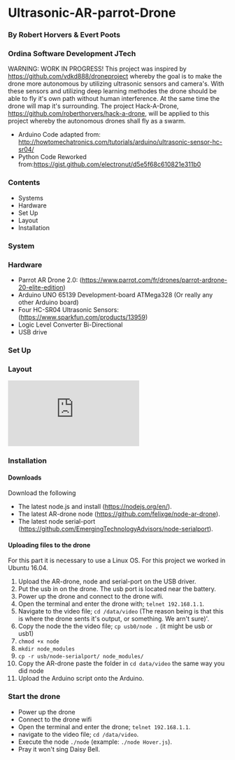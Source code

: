 # Ultrasonic-AR-parrot-Drone

### By Robert Horvers & Evert Poots
### Ordina Software Development JTech

WARNING: WORK IN PROGRESS! This project was inspired by https://github.com/vdkd888/droneproject whereby the goal is to make the drone more autonomous by utilizing ultrasonic sensors and camera's. With these sensors and utilizing deep learning methodes the drone should be able to fly it's own path without human interference. At the same time the drone will map it's surrounding. The project Hack-A-Drone, https://github.com/roberthorvers/hack-a-drone, will be applied to this project whereby the autonomous drones shall fly as a swarm. 

- Arduino Code adapted from: http://howtomechatronics.com/tutorials/arduino/ultrasonic-sensor-hc-sr04/
- Python Code Reworked from:https://gist.github.com/electronut/d5e5f68c610821e311b0

### Contents

- Systems
- Hardware
- Set Up
- Layout
- Installation

### System


### Hardware

- Parrot AR Drone 2.0: (https://www.parrot.com/fr/drones/parrot-ardrone-20-elite-edition)
- Arduino UNO 65139 Development-board ATMega328 (Or really any other Arduino board)
- Four HC-SR04 Ultrasonic Sensors: (https://www.sparkfun.com/products/13959)
- Logic Level Converter Bi-Directional
- USB drive

### Set Up


### Layout
![equation](http://www.sciweavers.org/tex2img.php?eq=1%2Bsin%28mc%5E2%29&bc=White&fc=Black&im=jpg&fs=12&ff=arev&edit=)

### Installation

#### Downloads
Download the following
- The latest node.js and install (https://nodejs.org/en/).
- The latest AR-drone node (https://github.com/felixge/node-ar-drone).
- The latest node serial-port (https://github.com/EmergingTechnologyAdvisors/node-serialport).

#### Uploading files to the drone
For this part it is necessary to use a Linux OS. For this project we worked in Ubuntu 16.04.

1. Upload the AR-drone, node and serial-port on the USB driver.
2. Put the usb in on the drone. The usb port is located near the battery.
3. Power up the drone and connect to the drone wifi.
4. Open the terminal and enter the drone with; `telnet 192.168.1.1`.
5. Navigate to the video file; `cd /data/video` (The reason being is that this is where the drone sents it's output, or something. We arn't sure)'.
6. Copy the node the the video file; `cp usb0/node .` (it might be usb or usb1)
7. `chmod +x node`
8. `mkdir node_modules`
9. `cp -r usb/node-serialport/ node_modules/`
10. Copy the AR-drone paste the folder in `cd data/video` the same way you did node
11. Upload the Arduino script onto the Arduino.

### Start the drone

- Power up the drone
- Connect to the drone wifi
- Open the terminal and enter the drone; `telnet 192.168.1.1`.
- navigate to the video file; `cd /data/video`.
- Execute the node `./node` (example: `./node Hover.js`).
- Pray it won't sing Daisy Bell.
